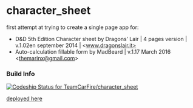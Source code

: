 # character_sheet

first attempt at trying to create a single page app for:
   
  - D&amp;D 5th Edition Character sheet by Dragons’ Lair | 4 pages version | v.1.02en september 2014 | &lt;www.dragonslair.it> 
  - Auto-calculation fillable form by MadBeard | v.1.17 March 2016 &lt;themarinx@gmail.com>


### Build Info

[ ![Codeship Status for TeamCarFire/character_sheet](https://codeship.com/projects/101840a0-1f86-0134-7770-42de186da15e/status?branch=master)](https://codeship.com/projects/160379)

[deployed here](https://carfire-dnd-character-sheet.herokuapp.com/)

